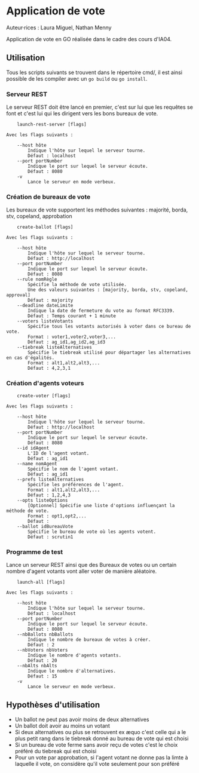 # Application de vote

Auteur·rices : Laura Miguel, Nathan Menny

Application de vote en GO réalisée dans le cadre des cours d'IA04.

## Utilisation

Tous les scripts suivants se trouvent dans le répertoire cmd/, il est ainsi possible de les compiler avec un `go build` ou `go install`.

### Serveur REST

Le serveur REST doit être lancé en premier, c'est sur lui que les requêtes se font et c'est lui qui les dirigent vers les bons bureaux de vote.

```
	launch-rest-server [flags]

Avec les flags suivants : 

	--host hôte
		Indique l'hôte sur lequel le serveur tourne.
		Défaut : localhost
	--port portNumber
		Indique le port sur lequel le serveur écoute.
		Défaut : 8080
	-v
		Lance le serveur en mode verbeux.
```

### Création de bureaux de vote

Les bureaux de vote supportent les méthodes suivantes : majorité, borda, stv, copeland, approbation

```
	create-ballot [flags]

Avec les flags suivants : 

	--host hôte
		Indique l'hôte sur lequel le serveur tourne.
		Défaut : http://localhost
	--port portNumber
		Indique le port sur lequel le serveur écoute.
		Défaut : 8080
	--rule nomRègle
		Spécifie la méthode de vote utilisée.
		Une des valeurs suivantes : [majority, borda, stv, copeland, approval]
		Défaut : majority
	--deadline dateLimite
		Indique la date de fermeture du vote au format RFC3339.
		Défaut : Temps courant + 1 minute
	--voters listeVotants
		Spécifie tous les votants autorisés à voter dans ce bureau de vote.
		Format : voter1,voter2,voter3,...
		Défaut : ag_id1,ag_id2,ag_id3
	--tiebreak listeAlternatives
		Spécifie le tiebreak utilisé pour départager les alternatives en cas d'égalités.
		Format : alt1,alt2,alt3,...
		Défaut : 4,2,3,1
```

### Création d'agents voteurs

```
	create-voter [flags]

Avec les flags suivants : 

	--host hôte
		Indique l'hôte sur lequel le serveur tourne.
		Défaut : http://localhost
	--port portNumber
		Indique le port sur lequel le serveur écoute.
		Défaut : 8080
	--id idAgent
		L'ID de l'agent votant.
		Défaut : ag_id1
	--name nomAgent
		Spécifie le nom de l'agent votant.
		Défaut : ag_id1
	--prefs listeAlternatives
		Spécifie les préférences de l'agent.
		Format : alt1,alt2,alt3,...
		Défaut : 1,2,4,3
	--opts listeOptions
		[Optionnel] Spécifie une liste d'options influençant la méthode de vote.
		Format : opt1,opt2,...
		Défaut :
	--ballot idBureauVote
		Spécifie le bureau de vote où les agents votent.
		Défaut : scrutin1
```

### Programme de test

Lance un serveur REST ainsi que des Bureaux de votes ou un certain nombre d'agent votants
vont aller voter de manière aléatoire.

```
	launch-all [flags]

Avec les flags suivants : 

	--host hôte
		Indique l'hôte sur lequel le serveur tourne.
		Défaut : localhost
	--port portNumber
		Indique le port sur lequel le serveur écoute.
		Défaut : 8080
	--nbBallots nbBallots
		Indique le nombre de bureaux de votes à créer.
		Défaut : 2
	--nbVoters nbVoters
		Indique le nombre d'agents votants.
		Défaut : 20
	--nbAlts nbAlts
		Indique le nombre d'alternatives.
		Défaut : 15
	-v
		Lance le serveur en mode verbeux.
```

## Hypothèses d'utilisation

- Un ballot ne peut pas avoir moins de deux alternatives
- Un ballot doit avoir au moins un votant
- Si deux alternatives ou plus se retrouvent ex æquo c'est celle qui a le plus petit rang dans le tiebreak donné au bureau de vote qui est choisi
- Si un bureau de vote ferme sans avoir reçu de votes c'est le choix préféré du tiebreak qui est choisi
- Pour un vote par approbation, si l'agent votant ne donne pas la limte à laquelle il vote, on considère qu'il vote seulement pour son préféré
